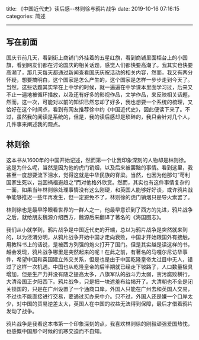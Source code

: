title: 《中国近代史》读后感--林则徐与鸦片战争
date: 2019-10-16 07:16:15
categories: 简述
  
  
--- 


## 写在前面

国庆节前几天，看到街上商铺门外挂着的五星红旗，看到商铺里面柜台上的小国旗，看到网友们都在讨论国庆的相关话题，感觉人们都快要高潮了。我其实也快要高潮了，那几天每天都通过新闻查看国庆庆祝活动的相关内容，然而，我又有两分怀疑，想要搞明白，这个国家是怎么产生的，这个国家是怎样一步步走到今天了。当然，这些话题其实早在上中学的时候，就一遍遍在中学课本里面学习过，后来又不止一遍地被循环播放，以及还有好多的影视作品，文学作品，来反映相关话题，然而，这一次，可能对以前的知识已然忘却了好多，我也想要一个系统的梳理，又恰好在这个时间点，看到有网友推荐徐中约《中国近代史》，因此便读下来了。不过，虽然我的阅读是系统的，但是，我的读后感却是琐碎的，我只会针对几个人，几件事来阐述我的观点。

## 林则徐

这本书从1600年的中国开始记述，然而第一个让我印象深刻的人物却是林则徐。这是为什么呢，当然是因为他的虎门销烟，以及后来被罢黜的事情。看到这里，我甚至一度想要流下泪水，觉得这就是中华民族的脊梁。当然，也因为他那句”苟利国家生死以，岂因祸福避趋之“而对他格外欣赏。然而，其实也有这件事情复杂的一面，如果当年林则徐处理事情没有这么刚硬，和英国人能够好好谈，或许鸦片战争能够推迟一些年再发生，但一定避免不了，林则徐的虎门销烟只是导火索罢了。

林则徐也是最早睁眼看世界的一群人之一，他最早意识到了西方的先进，鸦片战争之后，就给朋友魏源介绍西方，魏源后来翻译了著名的《海国图志》。

我们从小就学到，鸦片战争是中国近代史的开端，总以为鸦片战争是突然就来到的，以为泾渭分明，从鸦片战争开始中国才走向衰败，中国才开始跟国外有接触，用教科书上的话说，是被西方列强的炮火打开了国门。但是其实越是读这样的书，越会发现，鸦片战争哪里是突然起来的呢！在此之前，有著名的马嘎尔尼访华事件，希望中国和英国建立外交关系，但是也是由于中国乾隆皇帝太过目中无人，错过了这样一次机遇。中国也从乾隆皇帝的后半期就已经走下坡路了，人口数量极具增加，但是生产力并没有随之提高太多，八旗军队的战斗力太弱，贪污腐败横行，大清帝国正夕阳西下。鸦片战争，只是把一块遮羞布给揭开了。大清朝也不全是闭关锁国的，只是在广州设置了一个通商口岸，外国人只能在广州去和英国人交易，不过也不能直接进行交易，要通过买办来中介。只不过，外国人还是嫌一个口岸太少，对中国的贸易逆差太大，英国人在中国的权益无法得到保障，最后才借着鸦片发动了战争。

鸦片战争是我看这本书第一个印象深刻的点，我喜欢林则徐的刚毅顽强爱国热忱，也感慨中国那个时候的饥寒交迫而不自知。


